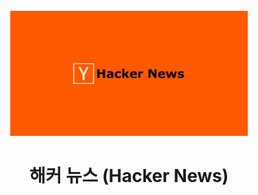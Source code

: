 <div align="center">
  <br />
  <img src="./img/hacker-news_logo.jpg" alt="Hacker News" height="200px" />
  <br />
  <h1>해커 뉴스 (Hacker News)</h1>
  <br />
</div>
